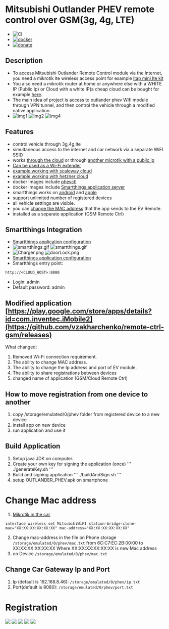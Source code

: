 # Mitsubishi Outlander PHEV remote control over GSM(3g, 4g, LTE)

- ![CI](https://github.com/vzakharchenko/remote-ctrl-gsm/workflows/CI/badge.svg)
- [![docker](https://github.com/vzakharchenko/remote-ctrl-gsm/actions/workflows/docker.yml/badge.svg)](https://github.com/vzakharchenko/remote-ctrl-gsm/actions/workflows/docker.yml)
- [![donate](https://www.paypalobjects.com/en_US/i/btn/btn_donateCC_LG.gif)](https://secure.wayforpay.com/button/bca19c6085e34)

## Description

- To access Mitsubishi Outlander Remote Control module via the Internet, you need a mikrotik lte wireless access point for example [ltap mini lte kit](https://mikrotik.com/product/ltap_mini_lte_kit)
- You also need a mikrotik router at home or anywhere else with a WHITE IP (Public Ip) or Cloud with a white IP(a cheap cloud can be bought for example [here](https://www.scaleway.com/en/).
- The main idea of project is access to outlander phev Wifi module through VPN tunnel, and then control  the vehicle through a modified native application.
- ![img1](./img/Screenshot_20200920-135109_GSM%20Remote%20Ctrl.jpg) ![img2](./img/Screenshot_20200920-135328_GSM%20Remote%20Ctrl.jpg) ![img4](./img/Screenshot_20200920-135343_GSM%20Remote%20Ctrl.jpg)


## Features
- control vehicle through 3g,4g,lte
- simultaneous access to the internet and car network via a separate WiFI SSID
- works [through the cloud](./cloud) or through [another microtik with a public ip](https://github.com/vzakharchenko/remote-ctrl-gsm/wiki/gsm-extender-home)
- [Can be used as a Wi-Fi extender](https://github.com/vzakharchenko/remote-ctrl-gsm/wiki/WiFi-Extender)
- [example working with scaleway cloud](https://github.com/vzakharchenko/remote-ctrl-gsm/wiki/gsm-extender-scaleway-cloud)
- [example working with hetzner cloud](https://github.com/vzakharchenko/remote-ctrl-gsm/wiki/gsm-extender-hetzner-cloud)
- docker images include [phevctl](https://github.com/phev-remote/phevctl)
- docker images include [Smartthings application server](https://github.com/vzakharchenko/smartthings-phevctl)
- smartthings works on [android](https://play.google.com/store/apps/details?id=com.samsung.android.oneconnect) and [apple](https://apps.apple.com/us/app/smartthings/id1222822904)
- support unlimited number of registered devices
- all vehicle settings are visible.
- you can [change the MAC address](#change-mac-address) that the app sends to the EV Remote.
- installed as a separate application (GSM Remote Ctrl)

## Smartthings Integration
- [Smartthings application configuration](https://github.com/vzakharchenko/smartthings-phevctl)
- ![smartthings.gif](./img/smartthings.gif) ![smartthings.gif](./img/smartthings1.gif)
- ![Charger.png](./img/Charger.png) ![doorLock.png](./img/doorLock.png)
- [Smartthings application configuration](https://github.com/vzakharchenko/smartthings-phevctl)
- Smartthings entry point:
```
http://<CLOUD_HOST>:8080
```
- Login: admin
- Default password: admin


## Modified application [https://play.google.com/store/apps/details?id=com.inventec.iMobile2](https://github.com/vzakharchenko/remote-ctrl-gsm/releases)
What changed:
1. Removed Wi-Fi connection requirement.
2. The ability to change MAC address.
3. The ability to change the Ip address and port of EV module.
4. The ability to share registrations between devices
5. changed name of application (GSM/Cloud Remote Ctrl)

## How to move registration from one device to another
1. copy /storage/emulated/0/phev folder from registered device to a new device
2. install app on new device
3. run application and use it

## Build Application
1. Setup java JDK on computer.
2. Create your own key for signing the application (once)
'''
./generateKey.sh
'''
3. Build and signing application
'''
./buildAndSign.sh
'''
3. setup OUTLANDER_PHEV.apk on smartphone


# Change Mac address
1.  [Mikrotik in the car](https://mikrotik.com/product/ltap_mini_lte_kit)
```
interface wireless set MitsubihiWiFI station-bridge-clone-mac="XX:XX:XX:XX:XX:XX" mac-address="XX:XX:XX:XX:XX:XX"
```
2. Change mac-address in the file on Phone storage ```/storage/emulated/0/phev/mac.txt``` from 6C:C7:EC:2B:00:00 to XX:XX:XX:XX:XX:XX
Where XX:XX:XX:XX:XX:XX is new Mac address
3. on Device
```/storage/emulated/0/phev/mac.txt```

## Change Car Gateway Ip and Port
1. Ip (default is 192.168.8.46):
```/storage/emulated/0/phev/ip.txt```
2. Port(default is 8080):
```/storage/emulated/0/phev/port.txt```


# Registration

![](/img/Screenshot_20200920-140020_GSM%20Remote%20Ctrl.jpg)
![](/img/Screenshot_20200920-140025_GSM%20Remote%20Ctrl.jpg)
![](/img/Screenshot_20200920-140033_GSM%20Remote%20Ctrl.jpg)
![](/img/Screenshot_20200920-140038_GSM%20Remote%20Ctrl.jpg)
![](/img/selectSSID.png)

